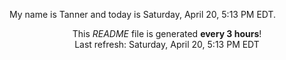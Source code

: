 My name is Tanner and today is Saturday, April 20, 5:13 PM EDT.

<p align="center">This <i>README</i> file is generated <b>every 3 hours</b>!</br>Last refresh: Saturday, April 20, 5:13 PM EDT<br /></p>
